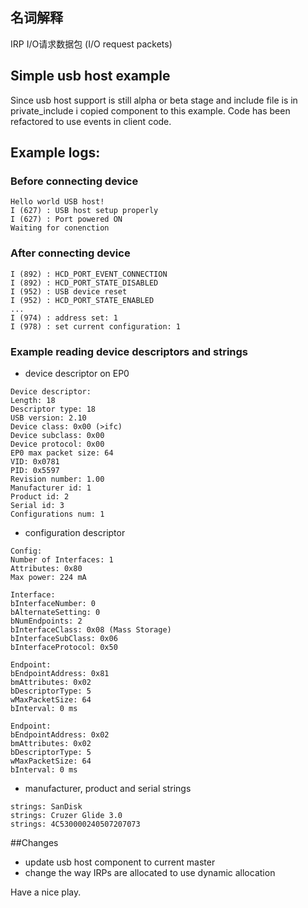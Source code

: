 ## 名词解释
 IRP I/O请求数据包  (I/O request packets)
## Simple usb host example 
Since usb host support is still alpha or beta stage and include file is in private_include i copied component to this example. 
Code has been refactored to use events in client code. 

## Example logs:

### Before connecting device
```
Hello world USB host!
I (627) : USB host setup properly
I (627) : Port powered ON
Waiting for conenction
```

### After connecting device
```
I (892) : HCD_PORT_EVENT_CONNECTION
I (892) : HCD_PORT_STATE_DISABLED
I (952) : USB device reset
I (952) : HCD_PORT_STATE_ENABLED
...
I (974) : address set: 1
I (978) : set current configuration: 1
```

### Example reading device descriptors and strings
- device descriptor on EP0
```
Device descriptor:
Length: 18
Descriptor type: 18
USB version: 2.10
Device class: 0x00 (>ifc)
Device subclass: 0x00
Device protocol: 0x00
EP0 max packet size: 64
VID: 0x0781
PID: 0x5597
Revision number: 1.00
Manufacturer id: 1
Product id: 2
Serial id: 3
Configurations num: 1
```

- configuration descriptor
```
Config:
Number of Interfaces: 1
Attributes: 0x80
Max power: 224 mA

Interface:
bInterfaceNumber: 0
bAlternateSetting: 0
bNumEndpoints: 2
bInterfaceClass: 0x08 (Mass Storage)
bInterfaceSubClass: 0x06
bInterfaceProtocol: 0x50

Endpoint:
bEndpointAddress: 0x81
bmAttributes: 0x02
bDescriptorType: 5
wMaxPacketSize: 64
bInterval: 0 ms

Endpoint:
bEndpointAddress: 0x02
bmAttributes: 0x02
bDescriptorType: 5
wMaxPacketSize: 64
bInterval: 0 ms
```

- manufacturer, product and serial strings
```
strings: SanDisk
strings: Cruzer Glide 3.0
strings: 4C530000240507207073
```

##Changes
- update usb host component to current master
- change the way IRPs are allocated to use dynamic allocation


Have a nice play.
